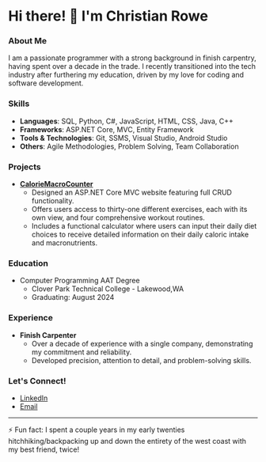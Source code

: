 # Hi there! 👋 I'm Christian Rowe

### About Me
I am a passionate programmer with a strong background in finish carpentry, having spent over a decade in the trade. I recently transitioned into the tech industry after furthering my education, driven by my love for coding and software development.

### Skills
- **Languages**: SQL, Python, C#, JavaScript, HTML, CSS, Java, C++
- **Frameworks**: ASP.NET Core, MVC, Entity Framework
- **Tools & Technologies**: Git, SSMS, Visual Studio, Android Studio
- **Others**: Agile Methodologies, Problem Solving, Team Collaboration

### Projects
- **[CalorieMacroCounter](https://github.com/mcrowe1992/CalorieMacroCounter)**
  - Designed an ASP.NET Core MVC website featuring full CRUD functionality.
  - Offers users access to thirty-one different exercises, each with its own view, and four comprehensive workout routines.
  - Includes a functional calculator where users can input their daily diet choices to receive detailed information on their daily caloric intake and macronutrients.
 
### Education
- Computer Programming AAT Degree
  - Clover Park Technical College - Lakewood,WA
  - Graduating: August 2024

### Experience
- **Finish Carpenter**
  - Over a decade of experience with a single company, demonstrating my commitment and reliability.
  - Developed precision, attention to detail, and problem-solving skills.

### Let's Connect!
- [LinkedIn](https://www.linkedin.com/in/christian-rowe/)
- [Email](mailto:rowe.markchristian@gmail.com)

---

⚡ Fun fact: I spent a couple years in my early twenties hitchhiking/backpacking up and down the entirety of the west coast with my best friend, twice!
